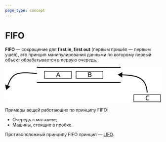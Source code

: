 ```yaml
---
page_type: concept
---
```


# FIFO

**FIFO** — сокращение для **first in, first out** (первым пришёл — первым ушёл), это принцип манипулирования данными по которому первый объект обрабатывается в первую очередь.

![](images/fifo.svg)

Примеры вещей работающих по принципу FIFO:

- Очередь в магазине;
- Машины, стоящие в пробке.

Противоположный принципу FIFO принцип — [LIFO]([[20221022204419]]).
